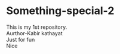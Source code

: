 # Something-special-2
This is my 1st repository.
<br>
Aurthor-Kabir kathayat
<br>
Just for fun 
<br>
Nice 
